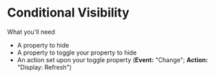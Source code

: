 # Conditional Visibility

What you'll need

- A property to hide
- A property to toggle your property to hide
- An action set upon your toggle property (**Event:** "Change"; **Action:** "Display: Refresh")
